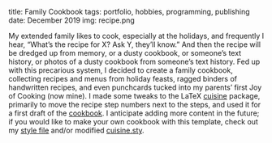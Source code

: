 title: Family Cookbook
tags: portfolio, hobbies, programming, publishing
date: December 2019
img: recipe.png

My extended family likes to cook, especially at the holidays, and frequently I hear, “What’s the recipe for X? Ask Y, they’ll know.” And then the recipe will be dredged up from memory, or a dusty cookbook, or someone’s text history, or photos of a dusty cookbook from someone’s text history. Fed up with this precarious system, I decided to create a family cookbook, collecting recipes and menus from holiday feasts, ragged binders of handwritten recipes, and even punchcards tucked into my parents’ first Joy of Cooking (now mine). I made some tweaks to the LaTeX [cuisine](https://ctan.org/pkg/cuisine?lang=en) package, primarily to move the recipe step numbers next to the steps, and used it for a first draft of the [cookbook](https://github.com/christalee/recipes/blob/master/tex/cookbook.pdf). I anticipate adding more content in the future; if you would like to make your own cookbook with this template, check out my [style file](https://github.com/christalee/recipes/blob/master/tex/cb_recipe.sty) and/or modified [cuisine.sty](https://github.com/christalee/recipes/blob/master/tex/cb_cuisine.sty).
